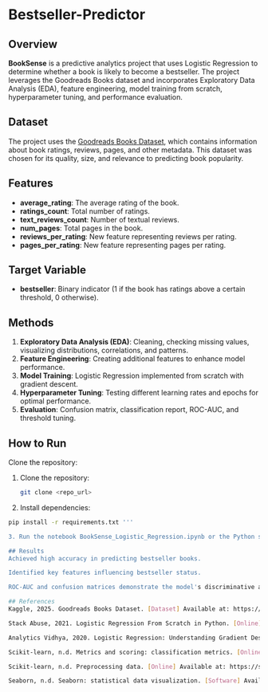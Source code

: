 # Bestseller-Predictor

## Overview
**BookSense** is a predictive analytics project that uses Logistic Regression to determine whether a book is likely to become a bestseller. The project leverages the Goodreads Books dataset and incorporates Exploratory Data Analysis (EDA), feature engineering, model training from scratch, hyperparameter tuning, and performance evaluation.

## Dataset
The project uses the [Goodreads Books Dataset](https://www.kaggle.com/datasets/jealousleopard/goodreadsbooks), which contains information about book ratings, reviews, pages, and other metadata. This dataset was chosen for its quality, size, and relevance to predicting book popularity.

## Features
- **average_rating**: The average rating of the book.  
- **ratings_count**: Total number of ratings.  
- **text_reviews_count**: Number of textual reviews.  
- **num_pages**: Total pages in the book.  
- **reviews_per_rating**: New feature representing reviews per rating.  
- **pages_per_rating**: New feature representing pages per rating.

## Target Variable
- **bestseller**: Binary indicator (1 if the book has ratings above a certain threshold, 0 otherwise).

## Methods
1. **Exploratory Data Analysis (EDA)**: Cleaning, checking missing values, visualizing distributions, correlations, and patterns.  
2. **Feature Engineering**: Creating additional features to enhance model performance.  
3. **Model Training**: Logistic Regression implemented from scratch with gradient descent.  
4. **Hyperparameter Tuning**: Testing different learning rates and epochs for optimal performance.  
5. **Evaluation**: Confusion matrix, classification report, ROC-AUC, and threshold tuning.  

## How to Run
Clone the repository:

1. Clone the repository:  
   ```bash
   git clone <repo_url>

2. Install dependencies:
 ```bash
pip install -r requirements.txt '''

3. Run the notebook BookSense_Logistic_Regression.ipynb or the Python scripts in src/.

## Results
Achieved high accuracy in predicting bestseller books.

Identified key features influencing bestseller status.

ROC-AUC and confusion matrices demonstrate the model's discriminative ability.

## References
Kaggle, 2025. Goodreads Books Dataset. [Dataset] Available at: https://www.kaggle.com/datasets/jealousleopard/goodreadsbooks [Accessed 22 October 2025].

Stack Abuse, 2021. Logistic Regression From Scratch in Python. [Online] Available at: https://stackabuse.com/logistic-regression-from-scratch-in-python/ [Accessed 24 October 2025].

Analytics Vidhya, 2020. Logistic Regression: Understanding Gradient Descent. [Online] Available at: https://www.analyticsvidhya.com/blog/2020/10/logistic-regression-understanding-gradient-descent/ [Accessed 21 October 2025].

Scikit-learn, n.d. Metrics and scoring: classification metrics. [Online] Available at: https://scikit-learn.org/stable/modules/model_evaluation.html#classification-metrics [Accessed 27 October 2025].

Scikit-learn, n.d. Preprocessing data. [Online] Available at: https://scikit-learn.org/stable/modules/preprocessing.html [Accessed 23 October 2025].

Seaborn, n.d. Seaborn: statistical data visualization. [Software] Available at: https://seaborn.pydata.org/ [Accessed 28 October 2025].

